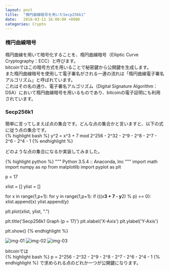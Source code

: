 ```yaml
---
layout: post
title:  "楕円曲線暗号を用いたSecp256k1"
date:   2018-03-11 16:00:00 +0900
categories: Crypto
---
```

### 楕円曲線暗号
楕円曲線を用いて暗号化することを、楕円曲線暗号（Elliptic Curve Cryptography：ECC）と呼びます。  
bitcoinではこの暗号方式を用いることで秘密鍵から公開鍵を生成します。  
また楕円曲線暗号を使用して電子署名がされる一連の流れは「楕円曲線電子署名アルゴリズム」と呼ばれています。  
これはその名の通り、電子署名アルゴリズム（Digital Signature Algorithm：DSA）において楕円曲線暗号を用いるものであり、bitcoinの電子証明にも利用されています。  

### Secp256k1
簡単に言ってしまえば点の集合です。どんな点の集合かと言いますと、以下の式に従う点の集合です。  
{% highlight bash %}
y^2 = x^3 + 7 mod 2^256 - 2^32 - 2^9 - 2^8 - 2^7 - 2^6 - 2^4 - 1
{% endhighlight %}

どのような点の集合になるか実装してみました。  

{% highlight python %}
"""
Python 3.5.4 :: Anaconda, Inc
"""
import math
import numpy as np
from matplotlib import pyplot as plt

p = 17

xlist = []
ylist = []

for x in range(1,p+1):
    for y in range(1,p+1):
        if (((x**3 + 7 - y**2) % p) == 0):
            xlist.append(x)
            ylist.append(y)


plt.plot(xlist, ylist, ".")

plt.title('Secp256k1 Graph (p = 17)')
plt.xlabel('X-Axis')
plt.ylabel('Y-Axis')

plt.show()
{% endhighlight %}

![img-01][img-01]
![img-02][img-02]
![img-03][img-03]

bitcoinでは  
{% highlight bash %}
p = 2^256 - 2^32 - 2^9 - 2^8 - 2^7 - 2^6 - 2^4 - 1
{% endhighlight %}
で求められる点のどれか一つが公開鍵になります。  


[img-01]: {{site.baseurl}}/images/2018/03/Secp256k1_mod_17.png
[img-02]: {{site.baseurl}}/images/2018/03/Secp256k1_mod_499.png
[img-03]: {{site.baseurl}}/images/2018/03/Secp256k1_mod_7919.png
